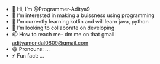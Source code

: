 - 👋 Hi, I’m @Programmer-Aditya9
- 👀 I’m interested in making a buissness using programming
- 🌱 I’m currently learning kotlin and will learn java, python
- 💞️ I’m looking to collaborate on developing
- 📫 How to reach me- dm me on that gmail adityamondal0809@gmail.com
- 😄 Pronouns: ...
- ⚡ Fun fact: ...

<!---
Programmer-Aditya9/Programmer-Aditya9 is a ✨ special ✨ repository because its `README.md` (this file) appears on your GitHub profile.
You can click the Preview link to take a look at your changes.
--->
